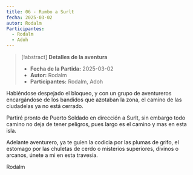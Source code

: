 ```yaml
---
title: 06 - Rumbo a Surlt
fecha: 2025-03-02
autor: Rodalm
Participantes:
  - Rodalm
  - Adoh
---
```


>[!abstract] **Detalles de la aventura**
>  - **Fecha de la Partida:**  2025-03-02
>  - **Autor:** Rodalm
>  - **Participantes:** Rodalm, Adoh

Habiéndose despejado el bloqueo, y con un grupo de aventureros encargándose de los bandidos que azotaban la zona, el camino de las ciudadelas ya no está cerrado.

Partiré pronto de Puerto Soldado en dirección a Surlt, sin embargo todo camino no deja de tener peligros, pues largo es el camino y mas en esta isla.

Adelante aventurero, ya te guíen la codicia por las plumas de grifo, el estomago por las chuletas de cerdo o misterios superiores, divinos o arcanos, únete a mi en esta travesía.

Rodalm